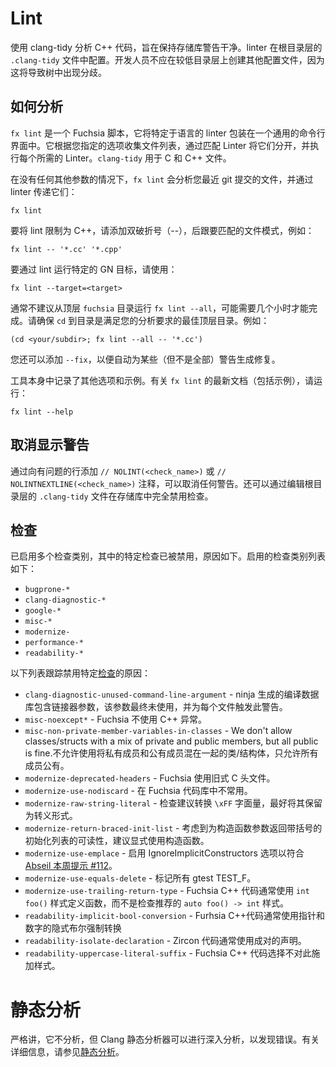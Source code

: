 # Lint

使用 clang-tidy 分析 C++ 代码，旨在保持存储库警告干净。linter 在根目录层的 `.clang-tidy` 文件中配置。开发人员不应在较低目录层上创建其他配置文件，因为这将导致树中出现分歧。

## 如何分析

`fx lint` 是一个 Fuchsia 脚本，它将特定于语言的 linter 包装在一个通用的命令行界面中。它根据您指定的选项收集文件列表，通过匹配 Linter 将它们分开，并执行每个所需的 Linter。`clang-tidy` 用于 C 和 C++ 文件。

在没有任何其他参数的情况下，`fx lint` 会分析您最近 git 提交的文件，并通过 linter 传递它们：

```
fx lint
```

要将 lint 限制为 C++，请添加双破折号（--），后跟要匹配的文件模式，例如：

```
fx lint -- '*.cc' '*.cpp'
```

要通过 lint 运行特定的 GN 目标，请使用：

```
fx lint --target=<target>
```

通常不建议从顶层 `fuchsia` 目录运行 `fx lint --all`，可能需要几个小时才能完成。请确保 `cd` 到目录是满足您的分析要求的最佳顶层目录。例如：

```
(cd <your/subdir>; fx lint --all -- '*.cc')
```

您还可以添加 `--fix`，以便自动为某些（但不是全部）警告生成修复。

工具本身中记录了其他选项和示例。有关 `fx lint` 的最新文档（包括示例），请运行：

```
fx lint --help
```

## 取消显示警告

通过向有问题的行添加 `// NOLINT(<check_name>)` 或 `// NOLINTNEXTLINE(<check_name>)` 注释，可以取消任何警告。还可以通过编辑根目录层的 `.clang-tidy` 文件在存储库中完全禁用检查。

## 检查

已启用多个检查类别，其中的特定检查已被禁用，原因如下。启用的检查类别列表如下：

 - `bugprone-*`
 - `clang-diagnostic-*`
 - `google-*`
 - `misc-*`
 - `modernize-`
 - `performance-*`
 - `readability-*`

以下列表跟踪禁用特定[检查]的原因：

 - `clang-diagnostic-unused-command-line-argument` - ninja 生成的编译数据库包含链接器参数，该参数最终未使用，并为每个文件触发此警告。
 - `misc-noexcept*` - Fuchsia 不使用 C++ 异常。
 - `misc-non-private-member-variables-in-classes` - We don't allow classes/structs
   with a mix of private and public members, but all public is fine.不允许使用将私有成员和公有成员混在一起的类/结构体，只允许所有成员公有。
 - `modernize-deprecated-headers` - Fuchsia 使用旧式 C 头文件。
 - `modernize-use-nodiscard` - 在 Fuchsia 代码库中不常用。
 - `modernize-raw-string-literal` - 检查建议转换 `\xFF` 字面量，最好将其保留为转义形式。
 - `modernize-return-braced-init-list` - 考虑到为构造函数参数返回带括号的初始化列表的可读性，建议显式使用构造函数。
 - `modernize-use-emplace` - 启用 IgnoreImplicitConstructors 选项以符合[Abseil 本周提示 #112](https://abseil.io/tips/112)。
 - `modernize-use-equals-delete` - 标记所有 gtest TEST_F。
 - `modernize-use-trailing-return-type` - Fuchsia C++ 代码通常使用 `int foo()` 样式定义函数，而不是检查推荐的 `auto foo() -> int` 样式。
 - `readability-implicit-bool-conversion` - Furhsia C++代码通常使用指针和数字的隐式布尔强制转换
 - `readability-isolate-declaration` - Zircon 代码通常使用成对的声明。
 - `readability-uppercase-literal-suffix` - Fuchsia C++ 代码选择不对此施加样式。

# 静态分析

严格讲，它不分析，但 Clang 静态分析器可以进行深入分析，以发现错误。有关详细信息，请参见[静态分析][static_analysis]。

[static_analysis]: /docs/development/build/static_analysis.md
[检查]: https://clang.llvm.org/extra/clang-tidy/checks/list.html
